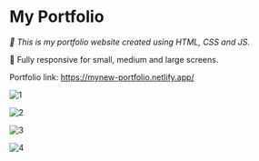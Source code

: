 # My Portfolio
<i>
🔦 This is my portfolio website created using HTML, CSS and JS.
</i>
  
📲 Fully responsive for small, medium and large screens.

Portfolio link: https://mynew-portfolio.netlify.app/

![1](https://user-images.githubusercontent.com/94068631/166291810-2e55009a-895b-421f-99fd-632fe438c0c9.jpg)

![2](https://user-images.githubusercontent.com/94068631/166291814-483ff391-70ec-4944-b9c4-24dfebc36c00.jpg)

![3](https://user-images.githubusercontent.com/94068631/166291820-ee40811c-917d-4572-936b-4b66358029d8.jpg)

![4](https://user-images.githubusercontent.com/94068631/166291828-8d313ebf-d41e-4a6f-871d-2c19cc20e887.jpg)
